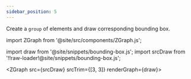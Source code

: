 ```yaml
---
sidebar_position: 5
---
```


Create a `group` of elements and draw corresponding bounding box.

import ZGraph from '@site/src/components/ZGraph.js';

import draw from '@site/snippets/bounding-box.js';
import srcDraw from '!!raw-loader!@site/snippets/bounding-box.js';


<ZGraph 
    src={srcDraw} srcTrim={[3, 3]}
    renderGraph={draw}>
</ZGraph>